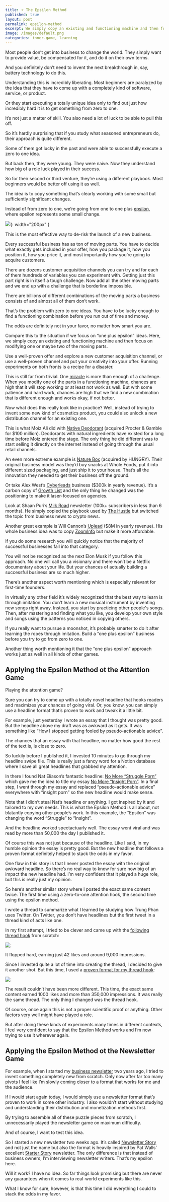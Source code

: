 ```yaml
---
title: ⭐️ The Epsilon Method
published: true
layout: post
permalink: epsilon-method
excerpt: We simply copy an existing and functioning machine and then focus on modifying one or maybe two of the moving parts
image: /images/default.png
categories: inner-game, learning
---
```


Most people don’t get into business to change the world. They simply want to provide value, be compensated for it, and do it on their own terms. 

And you definitely don’t need to invent the next breakthrough in, say, battery technology to do this. 

Understanding this is incredibly liberating. Most beginners are paralyzed by the idea that they have to come up with a completely kind of software, service, or product. 

Or they start executing a totally unique idea only to find out just how incredibly hard it is to get something from zero to one. 

It’s not just a matter of skill. You also need a lot of luck to be able to pull this off. 

So it’s hardly surprising that if you study what seasoned entrepreneurs do, their approach is quite different. 

Some of them got lucky in the past and were able to successfully execute a zero to one idea. 

But back then, they were young. They were naive. Now they understand how big of a role luck played in their success. 

So for their second or third venture, they’re using a different playbook. Most beginners would be better off using it as well. 

The idea is to copy something that’s clearly working with some small but sufficiently significant changes. 

Instead of from zero to one, we’re going from one to one plus [epsilon](https://mathworld.wolfram.com/Epsilon.html), where epsilon represents some small change.

![](/images/epsilon_method_alt.png){: width="200px" }

This is the most effective way to de-risk the launch of a new business. 

Every successful business has as ton of moving parts. You have to decide what exactly gets included in your offer, how you package it, how you position it, how you price it, and most importantly how you’re going to acquire customers. 

There are dozens customer acquisition channels you can try and for each of them hundreds of variables you can experiment with. Getting just this part right is in itself a tough challenge. Now add all the other moving parts and we end up with a challenge that is borderline impossible. 

There are billions of different combinations of the moving parts a business consists of and almost all of them don’t work.

That’s the problem with zero to one ideas. You have to be lucky enough to find a functioning combination before you run out of time and money. 

The odds are definitely not in your favor, no matter how smart you are. 

Compare this to the situation if we focus on “one plus epsilon” ideas. Here, we simply copy an existing and functioning machine and then focus on modifying one or maybe two of the moving parts. 

Use a well-proven offer and explore a new customer acquisition channel, or use a well-proven channel and put your creativity into your offer. Running experiments on both fronts is a recipe for a disaster. 

This is still far from trivial. One [miracle](http://blog.eladgil.com/2012/10/startups-miracles.html) is more than enough of a challenge. When you modify one of the parts in a functioning machine, chances are high that it will stop working or at least not work as well. But with some patience and hard work, chances are high that we find a new combination that is different enough and works okay, if not better. 

Now what does this really look like in practice? Well, instead of trying to invent some new kind of cosmetics product, you could also unlock a new distribution channel for an existing one. 

This is what Moiz Ali did with [Native Deodorant](https://www.nativecos.com) (acquired Procter & Gamble for $100 million). Deodorants with natural ingredients have existed for a long time before Moiz entered the stage. The only thing he did different was to start selling it directly on the internet instead of going through the usual retail channels. 

An even more extreme example is [Nature Box](https://naturebox.com) (acquired by HUNGRY). Their original business model was they’d buy snacks at Whole Foods, put it into different sized packaging, and just ship it to your house. That’s all the innovation they needed to get their business off the ground.

Or take Alex West’s [Cyberleads](https://www.getcyberleads.com) business ($300k in yearly revenue). It’s a carbon copy of [Growth List](https://growthlist.co) and the only thing he changed was the positioning to make it laser-focused on agencies. 

Look at Shaan Puri’s [Milk Road](https://www.milkroad.com) newsletter (100k+ subscribers in less than 6 months). He simply copied the playbook used by [The Hustle](https://thehustle.co) but switched the topic from business news to crypto news. 

Another great example is Will Cannon’s [Uplead](https://www.uplead.com) ($8M in yearly revenue). His whole business idea was to copy [ZoomInfo](https://www.zoominfo.com) but make it more affordable. 

If you do some research you will quickly notice that the majority of successful businesses fall into that category. 

You will not be recognized as the next Elon Musk if you follow this approach. No one will call you a visionary and there won’t be a Netflix documentary about your life. But your chances of actually building a successful business are so much higher. 

There’s another aspect worth mentioning which is especially relevant for first-time founders. 

In virtually any other field it’s widely recognized that the best way to learn is through imitation. You don’t learn a new musical instrument by inventing new songs right away. Instead, you start by practicing other people's songs. Then, after mastering and finding what you like, you develop your own style and songs using the patterns you noticed in copying others. 

If you really want to pursue a moonshot, it’s probably smarter to do it after learning the ropes through imitation. Build a “one plus epsilon” business before you try to go from zero to one. 

Another thing worth mentioning it that the “one plus epsilon” approach works just as well in all kinds of other games. 

## Applying the Epsilon Method ot the Attention Game

Playing the attention game? 

Sure you can try to come up with a totally novel headline that hooks readers and maximizes your chances of going viral. Or, you know, you can simply use a headline format that’s proven to work and tweak it a little bit. 

For example, just yesterday I wrote an essay that I thought was pretty good. But the headline above my draft was as awkward as it gets. It was something like “How I stopped getting fooled by pseudo-actionable advice”. 

The chances that an essay with that headline, no matter how good the rest of the text is, is close to zero. 

So luckily before I published it, I invested 10 minutes to go through my headline swipe file. This is really just a fancy word for a Notion database where I save all great headlines that grabbed my attention. 

In there I found Nat Eliason’s fantastic headline: [No More “Struggle Porn”](https://www.nateliason.com/blog/struggle-porn) which gave me the idea to title my essay [No More “Insight Porn”](https://jakobgreenfeld.com/insight-porn). In a final step, I went through my essay and replaced “pseudo-actionable advice” everywhere with “insight porn” so the new headline would make sense. 

Note that I didn’t steal Nat’s headline or anything. I got inspired by it and tailored to my own needs. This is what the Epsilon Method is all about, not blatantly copying other people’s work. In this example, the “Epsilon” was changing the word “Struggle” to “Insight”. 

And the headline worked spectactuarly well. The essay went viral and was read by more than 50,000 the day I published it. 

Of course this was not just because of the headline. Like I said, in my humble opinion the essay is pretty good. But the new headline that follows a proven format definitely helped to stack the odds in my favor.

One flaw in this story is that I never posted the essay with the original awkward headline. So there’s no real way to know for sure how big of an impact the new headline had. I’m very confident that it played a huge role, but this is really just my opinion. 

So here’s another similar story where I posted the exact same content twice. The first time using a zero-to-one attention hook, the second time using the epsilon method. 

I wrote a thread to summarize what I learned by studying how Trung Phan uses Twitter. On Twitter, you don’t have headlines but the first tweet in a thread kind of acts like one. 

In my first attempt, I tried to be clever and came up with the [following thread hook](https://twitter.com/jakobgreenfeld/status/1481279301727125504) from scratch:

![](/images/epsilon-method-ex1.png) 


It flopped hard, earning just 42 likes and around 9,000 impressions.

Since I invested quite a lot of time into creating the thread, I decided to give it another shot. But this time, I used a [proven format for my thread hook](https://twitter.com/jakobgreenfeld/status/1483826592182792193):

![](/images/epsilon-method-ex2.png) 


The result couldn’t have been more different. This time, the exact same content earned 1000 likes and more than 350,000 impressions. It was really the same thread. The only thing I changed was the thread hook. 

Of course, once again this is not a proper scientific proof or anything. Other factors very well might have played a role. 

But after doing these kinds of experiments many times in different contexts, I feel very confident to say that the Epsilon Method works and I’m now trying to use it wherever again. 

## Applying the Epsilon Method ot the Newsletter Game

For example, when I started my [business newsletter](https://businessbrainstorms.com) two years ago, I tried to invent something completely new from scratch. Only now after far too many pivots I feel like I’m slowly coming closer to a format that works for me and the audience. 

If I would start again today, I would simply use a newsletter format that’s proven to work in some other industry. I also wouldn’t start without studying and understanding their distribution and monetization methods first. 

By trying to assemble all of these puzzle pieces from scratch, I unnecessarily played the newsletter game on maximum difficulty. 

And of course, I want to test this idea. 

So I started a new newsletter two weeks ago. It’s called [Newsletter Story](https://www.newsletterstory.com) and not just the name but also the format is heavily inspired by Pat Walls’ excellent [Starter Story](https://www.starterstory.com) newsletter. The only difference is that instead of business owners, I’m interviewing newsletter writers. That’s my epsilon here. 

Will it work? I have no idea. So far things look promising but there are never any guarantees when it comes to real-world experiments like this.

What I know for sure, however, is that this time I did everything I could to stack the odds in my favor.